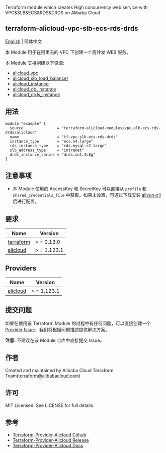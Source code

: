 Terraform module which creates High concurrency web service with VPC&SLB&ECS&RDS&DRDS on Alibaba Cloud

terraform-alicloud-vpc-slb-ecs-rds-drds
---

[English](README.md) | 简体中文

本 Module 用于在阿里云的 VPC 下创建一个高并发 WEB 服务。

本 Module 支持创建以下资源:

* [alicloud_vpc](https://registry.terraform.io/providers/aliyun/alicloud/latest/docs/resources/vpc)
* [alicloud_slb_load_balancer](https://registry.terraform.io/providers/aliyun/alicloud/latest/docs/resources/slb_load_balancer)
* [alicloud_instance](https://registry.terraform.io/providers/aliyun/alicloud/latest/docs/resources/instance)
* [alicloud_db_instance](https://registry.terraform.io/providers/aliyun/alicloud/latest/docs/resources/db_instance)
* [alicloud_drds_instance](https://registry.terraform.io/providers/aliyun/alicloud/latest/docs/resources/drds_instance)

## 用法

```hcl
module "example" {
  source               = "terraform-alicloud-modules/vpc-slb-ecs-rds-drds/alicloud"
  name                 = "tf-vpc-slb-ecs-rds-drds"
  instance_type        = "ecs.n4.large"
  rds_instance_type    = "rds.mysql.s2.large"
  slb_address_type     = "intranet"
  drds_instance_series = "drds.sn1.4c8g"
}
```

## 注意事项

* 本 Module 使用的 AccessKey 和 SecretKey 可以直接从 `profile` 和 `shared_credentials_file`
  中获取。如果未设置，可通过下载安装 [aliyun-cli](https://github.com/aliyun/aliyun-cli#installation) 后进行配置。

## 要求

| Name | Version |
|------|---------|
| <a name="requirement_terraform"></a> [terraform](#requirement\_terraform) | > = 0.13.0 |
| <a name="requirement_alicloud"></a> [alicloud](#requirement\_alicloud) | > = 1.123.1 |

## Providers

| Name | Version |
|------|---------|
| <a name="provider_alicloud"></a> [alicloud](#provider\_alicloud) | > = 1.123.1 |

## 提交问题

如果在使用该 Terraform Module
的过程中有任何问题，可以直接创建一个 [Provider Issue](https://github.com/aliyun/terraform-provider-alicloud/issues/new)，我们将根据问题描述提供解决方案。

**注意:** 不建议在该 Module 仓库中直接提交 Issue。

## 作者

Created and maintained by Alibaba Cloud Terraform Team(terraform@alibabacloud.com)

## 许可

MIT Licensed. See LICENSE for full details.

## 参考

* [Terraform-Provider-Alicloud Github](https://github.com/aliyun/terraform-provider-alicloud)
* [Terraform-Provider-Alicloud Release](https://releases.hashicorp.com/terraform-provider-alicloud/)
* [Terraform-Provider-Alicloud Docs](https://registry.terraform.io/providers/aliyun/alicloud/latest/docs)
